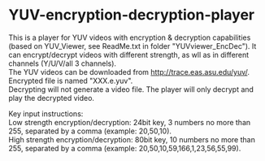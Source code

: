 # YUV-encryption-decryption-player
This is a player for YUV videos with encryption &amp; decryption capabilities (based on YUV_Viewer, see ReadMe.txt in folder "YUVviewer_EncDec"). It can encrypt/decrypt videos with different strength, as wll as in different channels (Y/U/V/all 3 channels).  
The YUV videos can be downloaded from http://trace.eas.asu.edu/yuv/.  
Encrypted file is named "XXX.e.yuv".  
Decrypting will not generate a video file. The player will only decrypt and play the decrypted video.  
  

Key input instructions:  
Low strength encryption/decryption: 24bit key, 3 numbers no more than 255, separated by a comma (example: 20,50,10).  
High strength encryption/decryption: 80bit key, 10 numbers no more than 255, separated by a comma (example: 20,50,10,59,166,1,23,56,55,99).
